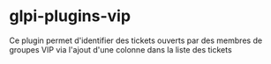 # glpi-plugins-vip

Ce plugin permet d'identifier des tickets ouverts par des membres de groupes VIP via l'ajout d'une colonne dans la liste des tickets
